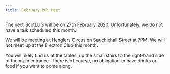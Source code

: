 ```yaml
---
title: February Pub Meet
---
```


The next ScotLUG will be on 27th February 2020. Unfortunately, we do not have a talk scheduled this month.

We will be meeting at Henglers Circus on Sauchiehall Street at 7PM. We will not meet up at the Electron Club this month.

You will likely find us at the tables, up the small stairs to the right-hand side of the main entrance. There is of course, no obligation to have drinks or food if you want to come along.
